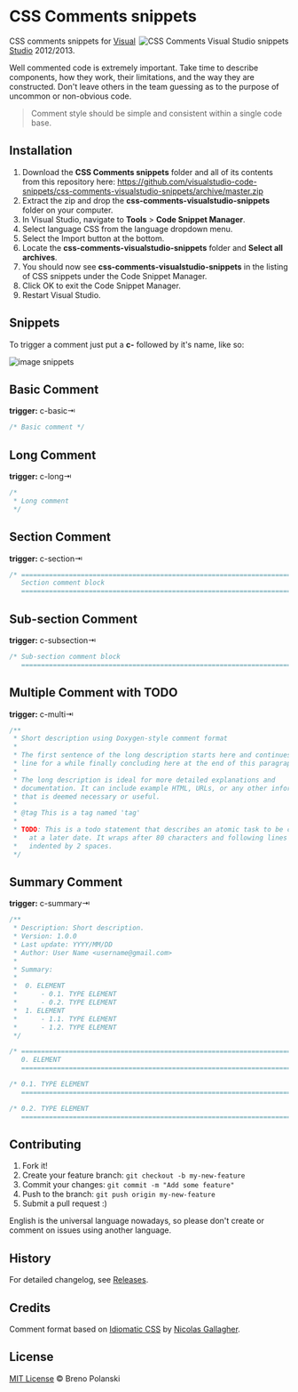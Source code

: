 # CSS Comments snippets

<img src="https://raw.githubusercontent.com/visualstudio-code-snippets/css-comments-visualstudio-snippets/gh-assets/css-comments-visualstudio-snippets.png" alt="CSS Comments Visual Studio snippets" align="right" />

CSS comments snippets for [Visual Studio](http://www.visualstudio.com/) 2012/2013.

Well commented code is extremely important. Take time to describe components, how they work, their limitations, and the way they are constructed. Don't leave others in the team guessing as to the purpose of uncommon or non-obvious code.

> Comment style should be simple and consistent within a single code base.

## Installation

1. Download the **CSS Comments snippets** folder and all of its contents from this repository here: https://github.com/visualstudio-code-snippets/css-comments-visualstudio-snippets/archive/master.zip
2. Extract the zip and drop the **css-comments-visualstudio-snippets** folder on your computer.
3. In Visual Studio, navigate to **Tools** > **Code Snippet Manager**.
4. Select language CSS from the language dropdown menu.
5. Select the Import button at the bottom.
6. Locate the **css-comments-visualstudio-snippets** folder and **Select all archives**.
7. You should now see **css-comments-visualstudio-snippets** in the listing of CSS snippets under the Code Snippet Manager.
8. Click OK to exit the Code Snippet Manager.
9. Restart Visual Studio.

## Snippets

To trigger a comment just put a **c-** followed by it's name, like so:

![image snippets](https://raw.githubusercontent.com/visualstudio-code-snippets/css-comments-visualstudio-snippets/gh-assets/snippets.gif)

## Basic Comment

**trigger:** c-basic⇥

```css
/* Basic comment */
```

## Long Comment

**trigger:** c-long⇥

```css
/*
 * Long comment
 */
```

## Section Comment

**trigger:** c-section⇥

```css
/* ==========================================================================
   Section comment block
   ========================================================================== */
```

## Sub-section Comment

**trigger:** c-subsection⇥

```css
/* Sub-section comment block
   ========================================================================== */
```

## Multiple Comment with TODO

**trigger:** c-multi⇥

```css
/**
 * Short description using Doxygen-style comment format
 *
 * The first sentence of the long description starts here and continues on this
 * line for a while finally concluding here at the end of this paragraph.
 *
 * The long description is ideal for more detailed explanations and
 * documentation. It can include example HTML, URLs, or any other information
 * that is deemed necessary or useful.
 *
 * @tag This is a tag named 'tag'
 *
 * TODO: This is a todo statement that describes an atomic task to be completed
 *   at a later date. It wraps after 80 characters and following lines are
 *   indented by 2 spaces.
 */
```

## Summary Comment

**trigger:** c-summary⇥

```css
/**
 * Description: Short description.
 * Version: 1.0.0
 * Last update: YYYY/MM/DD
 * Author: User Name <username@gmail.com>
 *
 * Summary:
 *
 *	0. ELEMENT
 *		- 0.1. TYPE ELEMENT
 *		- 0.2. TYPE ELEMENT
 *	1. ELEMENT
 *		- 1.1. TYPE ELEMENT
 *		- 1.2. TYPE ELEMENT
 */

/* ==========================================================================
   0. ELEMENT
   ========================================================================== */

/* 0.1. TYPE ELEMENT
   ========================================================================== */

/* 0.2. TYPE ELEMENT
   ========================================================================== */
```

## Contributing

1. Fork it!
2. Create your feature branch: `git checkout -b my-new-feature`
3. Commit your changes: `git commit -m "Add some feature"`
4. Push to the branch: `git push origin my-new-feature`
5. Submit a pull request  :)

English is the universal language nowadays, so please don't create or comment on issues using another language.

## History

For detailed changelog, see [Releases](https://github.com/visualstudio-code-snippets/css-comments-visualstudio-snippets/releases).

## Credits

Comment format based on [Idiomatic CSS](https://github.com/necolas/idiomatic-css) by [Nicolas Gallagher](https://github.com/necolas).

## License

[MIT License](http://brenopolanski.mit-license.org/) © Breno Polanski
